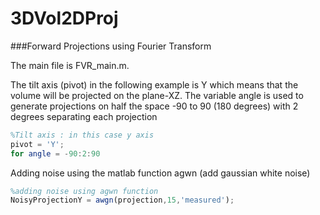 # 3DVol2DProj
###Forward Projections using Fourier Transform

The main file is FVR_main.m.

The tilt axis (pivot) in the following example is Y which means that the volume will be projected on the plane-XZ.
The variable angle is used to generate projections on half the space -90 to 90 (180 degrees) with 2 degrees separating each projection
```octave
%Tilt axis : in this case y axis
pivot = 'Y';
for angle = -90:2:90
```


Adding noise using the matlab function agwn (add gaussian white noise)

```octave
%adding noise using agwn function
NoisyProjectionY = awgn(projection,15,'measured'); 
```

